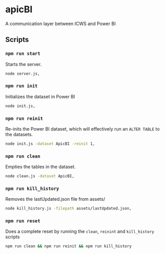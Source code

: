 # apicBI
A communication layer between ICWS and Power BI

## Scripts

### `npm run start`
Starts the server.
```bash
node server.js,
```

### `npm run init`
Initializes the dataset in Power BI
```bash
node init.js,
```

### `npm run reinit`
Re-inits the Power BI dataset, which will effectively run an `ALTER TABLE` to the datasets.
```bash
node init.js -dataset ApicBI -reinit 1,
```
### `npm run clean`
Empties the tables in the dataset.
```bash
node clean.js -dataset ApicBI,
```

### `npm run kill_history`
Removes the lastUpdated.json file from assets/
```bash
node kill_history.js -filepath assets/lastUpdated.json,
```

### `npm run reset`
Does a complete reset by running the `clean`, `reinint` and `kill_history` scripts
```bash
npm run clean && npm run reinit && npm run kill_history
```
